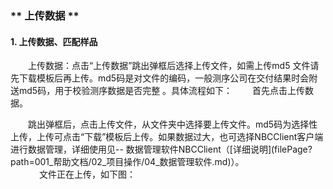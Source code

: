 ### ** 上传数据 ** 
#### **1. 上传数据、匹配样品**
　　上传数据：点击“上传数据”跳出弹框后选择上传文件，如需上传md5 文件请先下载模板后再上传。md5码是对文件的编码，一般测序公司在交付结果时会附送md5码，用于校验测序数据是否完整 。具体流程如下：
　　首先点击上传数据。
<div style="text-align:center"><img data-src="9.png" width="600px" ></img>
</div>
　　跳出弹框后，点击上传文件，从文件夹中选择要上传文件。md5码为选择性上传，上传可点击“下载”模板后上传。如果数据过大，也可选择NBCClient客户端进行数据管理，详细使用见-- 数据管理软件NBCClient（[详细说明](filePage?path=001_帮助文档/02_项目操作/04_数据管理软件.md)）。
<div style="text-align:center"><img data-src="10.png" width="600px" ></img>
</div>　
　　文件正在上传，如下图：
<div style="text-align:center"><img data-src="11.png" width="600px" ></img></div>


